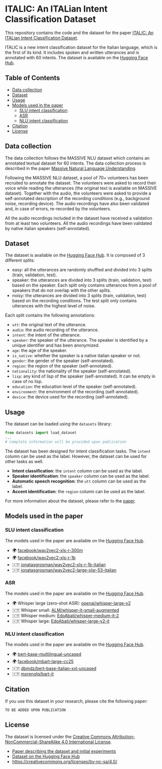 # ITALIC: An ITALian Intent Classification Dataset

This repository contains the code and the dataset for the paper [ITALIC: An ITALian Intent Classification Dataset](#).

ITALIC is a new intent classification dataset for the Italian language, which is the first of its kind. It includes spoken and written utterances and is annotated with 60 intents. The dataset is available on the [Hugging Face Hub](#).

## Table of Contents

- [Data collection](#data-collection)
- [Dataset](#dataset)
- [Usage](#usage)
- [Models used in the paper](#models-used-in-the-paper)
  - [SLU intent classification](#slu-intent-classification)
  - [ASR](#asr)
  - [NLU intent classification](#nlu-intent-classification)
- [Citation](#citation)
- [License](#license)

## Data collection

The data collection follows the MASSIVE NLU dataset which contains an annotated textual dataset for 60 intents. The data collection process is described in the paper [Massive Natural Language Understanding](https://arxiv.org/abs/2204.08582).

Following the MASSIVE NLU dataset, a pool of 70+ volunteers has been recruited to annotate the dataset. The volunteers were asked to record their voice while reading the utterances (the original text is available on MASSIVE dataset). Together with the audio, the volunteers were asked to provide a self-annotated description of the recording conditions (e.g., background noise, recording device). The audio recordings have also been validated and, in case of errors, re-recorded by the volunteers.

All the audio recordings included in the dataset have received a validation from at least two volunteers. All the audio recordings have been validated by native italian speakers (self-annotated).

## Dataset

The dataset is available on the [Hugging Face Hub](#). It is composed of 3 different splits:
- easy: all the utterances are randomly shuffled and divided into 3 splits (train, validation, test).
- speaker: the utterances are divided into 3 splits (train, validation, test) based on the speaker. Each split only contains utterances from a pool of speakers that do not overlap with the other splits.
- noisy: the utterances are divided into 3 splits (train, validation, test) based on the recording conditions. The test split only contains utterances with the highest level of noise.

Each split contains the following annotations:
- `utt`: the original text of the utterance.
- `audio`: the audio recording of the utterance.
- `intent`: the intent of the utterance.
- `speaker`: the speaker of the utterance. The speaker is identified by a unique identifier and has been anonymized.
- `age`: the age of the speaker.
- `is_native`: whether the speaker is a native italian speaker or not.
- `gender`: the gender of the speaker (self-annotated).
- `region`: the region of the speaker (self-annotated).
- `nationality`: the nationality of the speaker (self-annotated).
- `lisp`: any kind of lisp of the speaker (self-annotated). It can be empty in case of no lisp.
- `education`: the education level of the speaker (self-annotated).
- `environment`: the environment of the recording (self-annotated). 
- `device`: the device used for the recording (self-annotated).


## Usage

The dataset can be loaded using the `datasets` library:

```python
from datasets import load_dataset
...
# complete information will be provided upon publication
```

The dataset has been designed for intent classification tasks. The `intent` column can be used as the label. However, the dataset can be used for other tasks as well. 

- **Intent classification**: the `intent` column can be used as the label.
- **Speaker identification**: the `speaker` column can be used as the label.
- **Automatic speech recognition**: the `utt` column can be used as the label.
- **Accent identification**: the `region` column can be used as the label.

For more information about the dataset, please refer to the [paper](#).


## Models used in the paper

### SLU intent classification

The models used in the paper are available on the [Hugging Face Hub](https://huggingface.co/models).

- 🌍 [facebook/wav2vec2-xls-r-300m](https://huggingface.co/facebook/wav2vec2-xls-r-300m)
- 🌍 [facebook/wav2vec2-xls-r-1b](https://huggingface.co/facebook/wav2vec2-xls-r-1b)
- 🇮🇹 [jonatasgrosman/wav2vec2-xls-r-1b-italian](https://huggingface.co/jonatasgrosman/wav2vec2-xls-r-1b-italian)
- 🇮🇹 [jonatasgrosman/wav2vec2-large-xlsr-53-italian](https://huggingface.co/jonatasgrosman/wav2vec2-large-xlsr-53-italian)

### ASR

The models used in the paper are available on the [Hugging Face Hub](https://huggingface.co/models).

- 🌍 Whisper large (zero-shot ASR): [openai/whisper-large-v2](https://huggingface.co/openai/whisper-large-v2)
- 🇮🇹 Whisper small: [ALM/whisper-it-small-augmented](https://huggingface.co/ALM/whisper-it-small-augmented)
- 🇮🇹 Whisper medium: [EdoAbati/whisper-medium-it-2](https://huggingface.co/EdoAbati/whisper-medium-it-2)
- 🇮🇹 Whisper large: [EdoAbati/whisper-large-v2-it](https://huggingface.co/EdoAbati/whisper-large-v2-it)

### NLU intent classification

The models used in the paper are available on the [Hugging Face Hub](https://huggingface.co/models).

- 🌍 [bert-base-multilingual-uncased](https://huggingface.co/bert-base-multilingual-uncased)
- 🌍 [facebook/mbart-large-cc25](https://huggingface.co/facebook/mbart-large-cc25)
- 🇮🇹 [dbmdz/bert-base-italian-xxl-uncased](https://huggingface.co/dbmdz/bert-base-italian-xxl-uncased)
- 🇮🇹 [morenolq/bart-it](https://huggingface.co/morenolq/bart-it)

## Citation

If you use this dataset in your research, please cite the following paper:

```
TO BE ADDED UPON PUBLICATION
```

## License

The dataset is licensed under the [Creative Commons Attribution-NonCommercial-ShareAlike 4.0 International License](https://creativecommons.org/licenses/by-nc-sa/4.0/).

- [Paper describing the dataset and initial experiments](#)
- [Dataset on the Hugging Face Hub](#)
- https://creativecommons.org/licenses/by-nc-sa/4.0/